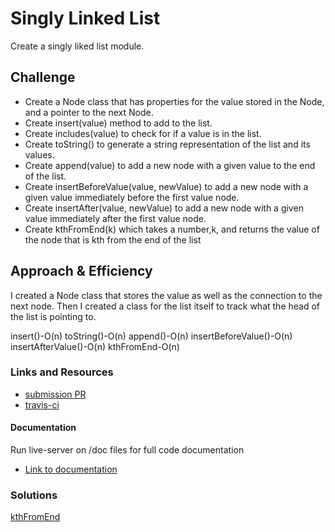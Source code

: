 # Singly Linked List

Create a singly liked list module.

## Challenge

- Create a Node class that has properties for the value stored in the Node, and a pointer to the next Node.
- Create insert(value) method to add to the list.
- Create includes(value) to check for if a value is in the list.
- Create toString() to generate a string representation of the list and its values.
- Create append(value) to add a new node with a given value to the end of the list.
- Create insertBeforeValue(value, newValue) to add a new node with a given value immediately before the first value node.
- Create insertAfter(value, newValue) to add a new node with a given value immediately after the first value node.
- Create kthFromEnd(k) which takes a number,k, and returns the value of the node that is kth from the end of the list

## Approach & Efficiency
I created a Node class that stores the value as well as the connection to the next node. Then I created a class for the list itself to track what the head of the list is pointing to.

insert()-O(n)
toString()-O(n)
append()-O(n)
insertBeforeValue()-O(n)
insertAfterValue()-O(n)
kthFromEnd-O(n)

### Links and Resources
* [submission PR](https://github.com/tskyles-401-advanced-javascript/data-structures-and-algorithims/pull/5)
* [travis-ci](https://travis-ci.com/tskyles-401-advanced-javascript/data-structures-and-algorithims)

#### Documentation
Run live-server on /doc files for full code documentation
* [Link to documentation](https://github.com/tskyles-401-advanced-javascript/data-structures-and-algorithims/tree/master/Data-Structures/LinkedList/docs)

### Solutions

[kthFromEnd](./assets/ll-kthFromEnd.jpg)

